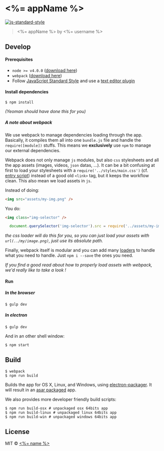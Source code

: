 # <%= appName %>

[![js-standard-style](https://cdn.rawgit.com/feross/standard/master/badge.svg)](https://github.com/feross/standard)

> <%= appName %> by <%= username %>

## Develop

#### Prerequisites

* `node >= v4.0.0` ([download here](http://nodejs.org))
* `webpack` ([download here](https://github.com/webpack/webpack))
* Follow [JavaScript Standard Style](https://github.com/feross/standard) and use a [text editor plugin](https://github.com/feross/standard#text-editor-plugins)

#### Install dependencies

```
$ npm install
```
*(Yeoman should have done this for you)*

##### A note about webpack

We use webpack to manage dependencies loading through the app. Basically, it compiles them all into one `bundle.js` file and handle the `require([module])` stuffs. This means we **exclusively** use `npm` to manage our external dependencies.

Webpack does not only manage `js` modules, but also `css` stylesheets and all the app assets (images, videos, `json` datas, ...). It can be a bit confusing at first to load your stylesheets with a `require('../styles/main.css')` (cf. [entry script](src/entry.js)) instead of a good old `<link>` tag, but it keeps the workflow clean. This also mean we load assets in `js`.

Instead of doing:
```html
<img src="assets/my-img.png" />
```
You do:
```html
<img class="img-selector" />
```
```js
  document.querySelector('img-selector').src = require('../assets/my-img.png')

```

*the css loader will do this for you, so you can just load your assets with `url(../my/image.png)`, just use its absolute path.*

Finally, webpack itself is modular and you can add many [loaders](https://webpack.github.io/docs/loaders.html) to handle what you need to handle. Just `npm i --save` the ones you need.

*If you find a good read about how to properly load assets with webpack, we'd really like to take a look !*

#### Run

##### In the browser

```
$ gulp dev
```

##### In electron

```
$ gulp dev
```

And in an other shell window:

```
$ npm start
```

## Build

```
$ webpack
$ npm run build
```

Builds the app for OS X, Linux, and Windows, using [electron-packager](https://github.com/maxogden/electron-packager). It will result in an [asar packaged](https://github.com/atom/electron/blob/master/docs/tutorial/application-packaging.md) app.

We also provides more developer friendly build scripts:
```
$ npm run build-osx # unpackaged osx 64bits app
$ npm run build-linux # unpackaged linux 64bits app
$ npm run build-win # unpackaged windows 64bits app
```
## License

MIT © [<%= name %>](<%= website %>)
